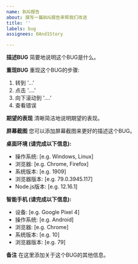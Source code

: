 ```yaml
---
name: BUG报告
about: 撰写一篇BUG报告来帮我们改进
title: ''
labels: bug
assignees: 0And1Story

---
```


**描述BUG**
简要地说明这个BUG是什么。

**重现BUG**
重现这个BUG的步骤:
1. 转到 '...'
2. 点击 '....'
3. 向下滚动到 '....'
4. 查看错误

**期望的表现**
清晰简洁地说明期望的表现。

**屏幕截图**
您可以添加屏幕截图来更好的描述这个BUG。

**桌面环境 (请完成以下信息):**
 - 操作系统: [e.g. Windows, Linux]
 - 浏览器: [e.g. Chrome, Firefox]
 - 系统版本: [e.g. 1909]
 - 浏览器版本: [e.g. 79.0.3945.117]
 - Node.js版本: [e.g. 12.16.1]

**智能手机 (请完成以下信息):**
 - 设备: [e.g. Google Pixel 4]
 - 操作系统: [e.g. Android]
 - 浏览器: [e.g. Chrome]
 - 系统版本: [e.g. 10]
 - 浏览器版本: [e.g. 79]

**备注**
在这里添加关于这个BUG的其他信息。
